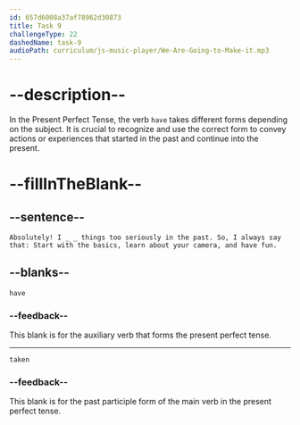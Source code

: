 ```yaml
---
id: 657d6008a37af78962d30873
title: Task 9
challengeType: 22
dashedName: task-9
audioPath: curriculum/js-music-player/We-Are-Going-to-Make-it.mp3
---
```


<!--
AUDIO REFERENCE: 
Bob: Absolutely! I have taken things too seriously in the past. So, I always say that: Start with the basics, learn about your camera, and have fun.
-->

# --description--

In the Present Perfect Tense, the verb `have` takes different forms depending on the subject. It is crucial to recognize and use the correct form to convey actions or experiences that started in the past and continue into the present.

# --fillInTheBlank--

## --sentence--

`Absolutely! I _ _ things too seriously in the past. So, I always say that: Start with the basics, learn about your camera, and have fun.`

## --blanks--

`have`

### --feedback--

This blank is for the auxiliary verb that forms the present perfect tense.

---

`taken`

### --feedback--

This blank is for the past participle form of the main verb in the present perfect tense.
